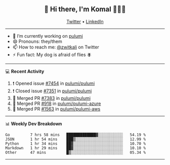 <h2 align="center"> 👋 Hi there, I'm Komal 🧑🏾‍💻 </h2>
<p align="center">
    <a href="https://twitter.com/zwitkali">Twitter</a> •
    <a href="https://www.linkedin.com/in/komal-ali/">LinkedIn</a>
</p>

--------

- 🔭 I’m currently working on [pulumi](https://github.com/pulumi/pulumi)
- 😄 Pronouns: they/them
- 📫 How to reach me: [@zwitkali](https://twitter.com/zwitkali) on Twitter
- ⚡ Fun fact: My dog is afraid of flies 🪰

--------
💻 **Recent Activity**

<!--START_SECTION:activity-->
1. ❗️ Opened issue [#7454](https://github.com/pulumi/pulumi/issues/7454) in [pulumi/pulumi](https://github.com/pulumi/pulumi)
2. ❗️ Closed issue [#7351](https://github.com/pulumi/pulumi/issues/7351) in [pulumi/pulumi](https://github.com/pulumi/pulumi)
3. 🎉 Merged PR [#7383](https://github.com/pulumi/pulumi/pull/7383) in [pulumi/pulumi](https://github.com/pulumi/pulumi)
4. 🎉 Merged PR [#918](https://github.com/pulumi/pulumi-azure/pull/918) in [pulumi/pulumi-azure](https://github.com/pulumi/pulumi-azure)
5. 🎉 Merged PR [#1563](https://github.com/pulumi/pulumi-aws/pull/1563) in [pulumi/pulumi-aws](https://github.com/pulumi/pulumi-aws)
<!--END_SECTION:activity-->

--------

📊 **Weekly Dev Breakdown**
<!--START_SECTION:waka-->
```text
Go         7 hrs 58 mins   █████████████▓░░░░░░░░░░░   54.19 % 
JSON       1 hr 54 mins    ███▒░░░░░░░░░░░░░░░░░░░░░   12.99 % 
Python     1 hr 34 mins    ██▓░░░░░░░░░░░░░░░░░░░░░░   10.70 % 
Markdown   1 hr 29 mins    ██▓░░░░░░░░░░░░░░░░░░░░░░   10.10 % 
Other      47 mins         █▒░░░░░░░░░░░░░░░░░░░░░░░   05.34 % 
```
<!--END_SECTION:waka-->

--------